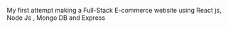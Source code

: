 My first attempt making a Full-Stack E-commerce website using React js, Node Js , Mongo DB and Express
